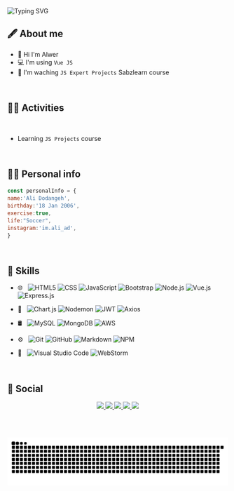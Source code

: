 <img src="https://readme-typing-svg.demolab.com?font=Fira+Code&pause=1000&color=00FD91&center=true&vCenter=true&random=false&width=1200&lines=Hi+ I'm+Alwer+%F0%9F%91%8B;I+am++a+Frontend+Developer" alt="Typing SVG" />





<h2> 🖋️ About me</h2>

- 👋 Hi I'm Alwer
- 💻 I'm using  `Vue JS`
- 🏫 I'm waching `JS Expert Projects` Sabzlearn course
<br>
<h2> 👨‍💻 Activities</h2>
<br>

 - Learning `JS Projects` course <img width="20%" align="right"  height="14px" src="https://github.com/Ad-alwer/Ad-alwer/assets/66328978/667e8337-9c71-42eb-b637-98c358028c5f">

<br>
<h2> 🙎‍♂️ Personal info</h2>

```Javascript
const personalInfo = {
name:'Ali Dodangeh',
birthday:'18 Jan 2006',
exercise:true,
life:"Soccer",
instagram:'im.ali_ad',
}
```

<br>
<h2> 🔧 Skills</h2>


- 🌐 &nbsp;
  ![HTML5](https://img.shields.io/badge/-HTML5-333333?style=flat&logo=HTML5)
  ![CSS](https://img.shields.io/badge/-CSS-333333?style=flat&logo=CSS3&logoColor=1572B6)
  ![JavaScript](https://img.shields.io/badge/-JavaScript-333333?style=flat&logo=javascript)
  ![Bootstrap](https://img.shields.io/badge/-Bootstrap-333333?style=flat&logo=bootstrap&logoColor=563D7C)
  ![Node.js](https://img.shields.io/badge/-Node.js-333333?style=flat&logo=node.js)
  ![Vue.js](https://img.shields.io/badge/Vue%20JS-2F2F2F?style=flat&logo=vuedotjs&logoColor=4FC08D)
  ![Express.js](https://img.shields.io/badge/Express%20JS-2F2F2F?style=flat&logo=express&logoColor=%2361DAFB)

- 📖 &nbsp;
  ![Chart.js](https://img.shields.io/badge/chart.js-2F2F2F?style=flat&&logo=chart.js&logoColor=F5788D)
  ![Nodemon](https://img.shields.io/badge/Nodemon-2F2F2F?style=flat&&logo=nodemon&logoColor=%BBDEAD)
  ![JWT](https://img.shields.io/badge/JWT-2F2F2F?style=flat&&logo=JSON%20web%20tokens&logoColor=%BBDEAD)
   ![Axios](https://img.shields.io/badge/Axios-2F2F2F?style=flat&&logo=axios&logoColor=darkslateblue)
  
  
- 🛢 &nbsp;
  ![MySQL](https://img.shields.io/badge/-MySQL-333333?style=flat&logo=mysql)
  ![MongoDB](https://img.shields.io/badge/-MongoDB-333333?style=flat&logo=mongodb)
  ![AWS](https://img.shields.io/badge/AWS-2F2F2F?style=flat&&logo=amazon-aws&logoColor=gold)
  
- ⚙️ &nbsp;
  ![Git](https://img.shields.io/badge/-Git-333333?style=flat&logo=git)
  ![GitHub](https://img.shields.io/badge/-GitHub-333333?style=flat&logo=github)
  ![Markdown](https://img.shields.io/badge/-Markdown-333333?style=flat&logo=markdown)
  ![NPM](https://img.shields.io/badge/NPM-2F2F2F?style=flat&&logo=npm&logoColor=red)
  
- 🔧 &nbsp;
  ![Visual Studio Code](https://img.shields.io/badge/-Visual%20Studio%20Code-333333?style=flat&logo=visual-studio-code&logoColor=007ACC)
  ![WebStorm](https://img.shields.io/badge/Webstorm-2F2F2F?style=flat&&logo=webstorm&logoColor=skyblue)
<br />

<h2> 📱 Social</h2>
 <p align="center">
  <a href="https://yun.ir/Alwer-Instagram">
    <img src="https://github.com/Ad-alwer/Ad-alwer/assets/66328978/7af4e928-388c-4308-a442-396dd869a620">
  </a>
   <a href="https://yun.ir/Alwer-Linkdin">
    <img src="https://github.com/Ad-alwer/Ad-alwer/assets/66328978/48af5164-6c0d-42c1-b471-5569e19cba95">
  </a>
    <a href="https://yun.ir/Alwer-Telegram">
    <img src="https://github.com/Ad-alwer/Ad-alwer/assets/66328978/2a154247-d8cb-4cd8-972b-855ac728dc13">
  </a>
  <a href="https://yun.ir/Alwer-Codepen">
    <img src="https://github.com/Ad-alwer/Ad-alwer/assets/66328978/c30ad1cd-fa2f-4109-b60d-325cbc8bebd7">
  </a>
    <a href="https://yun.ir/Alwer-Youtube">
    <img src="https://github.com/Ad-alwer/Ad-alwer/assets/66328978/e71ad198-a724-4d22-8710-679067734061">
  </a>
</p> 

<br>
<br>
<p align="center">
 <img align="center" src="https://raw.githubusercontent.com/imrrobat/imrrobat/d1b244e170d2b75fdda3efd499eaaf163f7a617c/images/github-contribution-grid-snake.svg" />
</p>







